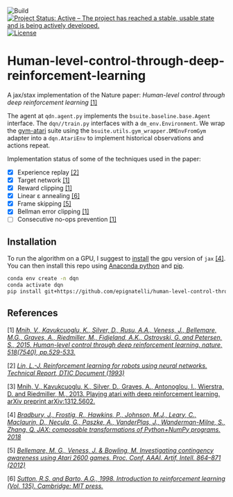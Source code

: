 ![Build](https://github.com/epignatelli/human-level-control-through-deep-reinforcement-learning/.github/workflows/python-package-conda/badge.svg)
[![Project Status: Active – The project has reached a stable, usable state and is being actively developed.](https://www.repostatus.org/badges/latest/active.svg)](https://www.repostatus.org/#active)
[![License](https://img.shields.io/badge/License-Apache%202.0-blue.svg)](https://opensource.org/licenses/Apache-2.0)
# Human-level-control-through-deep-reinforcement-learning
A jax/stax implementation of the Nature paper: _Human-level control through deep reinforcement learning_ [[1]](https://www.nature.com/articles/nature14236)

The agent at `qdn.agent.py` implements the `bsuite.baseline.base.Agent` interface.
The `dqn//train.py` interfaces with a `dm_env.Environment`.
We wrap the [gym-atari](https://github.com/openai/gym) suite using the `bsuite.utils.gym_wrapper.DMEnvFromGym` adapter into a `dqn.AtariEnv` to implement historical observations and actions repeat.

Implementation status of some of the techniques used in the paper:
- [x] Experience replay [[2]](http://isl.anthropomatik.kit.edu/pdf/Lin1993.pdf)
- [x] Target network [[1]](https://www.nature.com/articles/nature14236)
- [x] Reward clipping [[1]](https://www.nature.com/articles/nature14236)
- [x] Linear ε annealing [[6]](http://incompleteideas.net/book/RLbook2020.pdf)
- [x] Frame skipping [[5]](http://citeseerx.ist.psu.edu/viewdoc/download?doi=10.1.1.261.274&rep=rep1&type=pdf)
- [x] Bellman error clipping [[1]](https://www.nature.com/articles/nature14236)
- [ ] Consecutive no-ops prevention [[1]](https://www.nature.com/articles/nature14236)

## Installation
To run the algorithm on a GPU, I suggest to [install](https://github.com/google/jax#pip-installation) the gpu version of `jax` [[4]](https://github.com/google/jax). You can then install this repo using [Anaconda python](https://www.anaconda.com/products/individual) and [pip](https://pip.pypa.io/en/stable/installing/).
```sh
conda env create -n dqn
conda activate dqn
pip install git+https://github.com/epignatelli/human-level-control-through-deep-reinforcement-learning
```

## References
[1] [_Mnih, V., Kavukcuoglu, K., Silver, D., Rusu, A.A., Veness, J., Bellemare, M.G., Graves, A., Riedmiller, M., Fidjeland, A.K., Ostrovski, G. and Petersen, S., 2015. Human-level control through deep reinforcement learning. nature, 518(7540), pp.529-533._](https://www.nature.com/articles/nature14236)


[2] [_Lin, L.-J. Reinforcement learning for robots using neural networks. Technical Report, DTIC Document (1993)_](http://isl.anthropomatik.kit.edu/pdf/Lin1993.pdf)


[3] [Mnih, V., Kavukcuoglu, K., Silver, D., Graves, A., Antonoglou, I., Wierstra, D. and Riedmiller, M., 2013. Playing atari with deep reinforcement learning. arXiv preprint arXiv:1312.5602.](https://arxiv.org/pdf/1312.5602.pdf)


[4] [_Bradbury, J., Frostig, R., Hawkins, P., Johnson, M.J., Leary, C., Maclaurin, D., Necula, G., Paszke, A., VanderPlas, J., Wanderman-Milne, S., Zhang, Q. JAX: composable transformations of Python+NumPy programs. 2018_](https://github.com/google/jax)


[5] [_Bellemare, M. G., Veness, J. & Bowling, M. Investigating contingency awareness using Atari 2600 games. Proc. Conf. AAAI. Artif. Intell. 864–871 (2012)_](http://citeseerx.ist.psu.edu/viewdoc/download?doi=10.1.1.261.274&rep=rep1&type=pdf)

[6] [_Sutton, R.S. and Barto, A.G., 1998. Introduction to reinforcement learning (Vol. 135). Cambridge: MIT press._](http://incompleteideas.net/book/RLbook2020.pdf)
